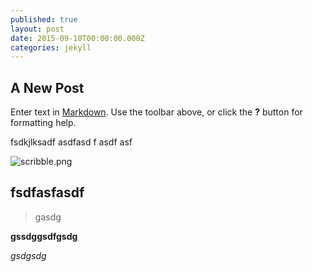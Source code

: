```yaml
---
published: true
layout: post
date: 2015-09-10T00:00:00.000Z
categories: jekyll
---
```




## A New Post

Enter text in [Markdown](http://daringfireball.net/projects/markdown/). Use the toolbar above, or click the **?** button for formatting help.

fsdkjlksadf asdfasd
f
asdf
asf

![scribble.png]({{site.baseurl}}/_posts/scribble.png)


## fsdfasfasdf

> gasdg

**gssdggsdfgsdg**

_gsdgsdg_
